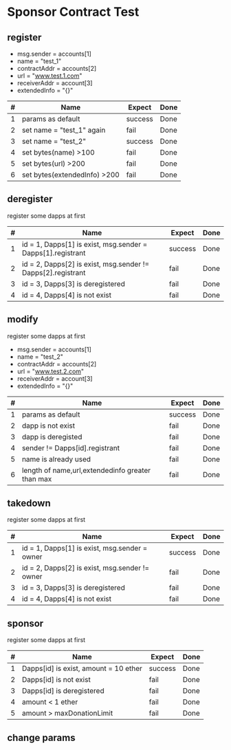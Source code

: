 # Sponsor Contract Test

## register
+ msg.sender = accounts[1]
+ name = "test_1"
+ contractAddr = accounts[2]
+ url = "www.test.1.com"
+ receiverAddr = account[3]
+ extendedInfo = "{}"


|#|Name|Expect|Done|
|---|----|------|---|
|1|params as default| success |Done|
|2|set name = "test_1" again|fail|Done|
|3|set name = "test_2"|success|Done|
|4|set bytes(name) >100 |fail|Done|
|5|set bytes(url) >200 | fail|Done|
|6|set bytes(extendedInfo) >200 |fail|Done|


## deregister

register some dapps at first

|#|Name|Expect|Done|
|---|----|------|---|
|1|id = 1, Dapps[1] is exist, msg.sender = Dapps[1].registrant|success|Done|
|2|id = 2, Dapps[2] is exist, msg.sender != Dapps[2].registrant|fail|Done|
|3|id = 3, Dapps[3] is deregistered|fail|Done|
|4|id = 4, Dapps[4] is not exist |fail|Done|


## modify

register some dapps at first

+ msg.sender = accounts[1]
+ name = "test_2"
+ contractAddr = accounts[2]
+ url = "www.test.2.com"
+ receiverAddr = account[3]
+ extendedInfo = "{}"


|#|Name|Expect|Done|
|---|----|------|---|
|1|params as default|success|Done|
|2|dapp is not exist|fail|Done|
|3|dapp is deregisted|fail|Done|
|4|sender != Dapps[id].registrant|fail|Done|
|5|name is already used |fail|Done|
|6|length of name,url,extendedinfo greater than max |fail|Done|

## takedown

register some dapps at first

|#|Name|Expect|Done|
|---|----|------|---|
|1|id = 1, Dapps[1] is exist, msg.sender = owner|success|Done|
|2|id = 2, Dapps[2] is exist, msg.sender != owner|fail|Done|
|3|id = 3, Dapps[3] is deregistered|fail|Done|
|4|id = 4, Dapps[4] is not exist |fail|Done|



## sponsor

register some dapps at first

|#|Name|Expect|Done|
|---|----|------|---|
|1|Dapps[id] is exist, amount = 10 ether|success|Done|
|2|Dapps[id] is not exist|fail|Done|
|3|Dapps[id] is deregistered|fail|Done|
|4|amount < 1 ether|fail|Done|
|5|amount > maxDonationLimit|fail|Done|

## change params

